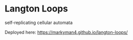 # Langton Loops
self-replicating cellular automata

Deployed here: https://markyman4.github.io/langton-loops/
